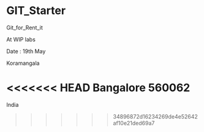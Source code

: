 GIT_Starter
===========

Git_for_Rent_it

At WIP labs

Date : 19th May

Koramangala

<<<<<<< HEAD
Bangalore
560062
=======
India
>>>>>>> 34896872d16234269de4e52642af10e21ded69a7
